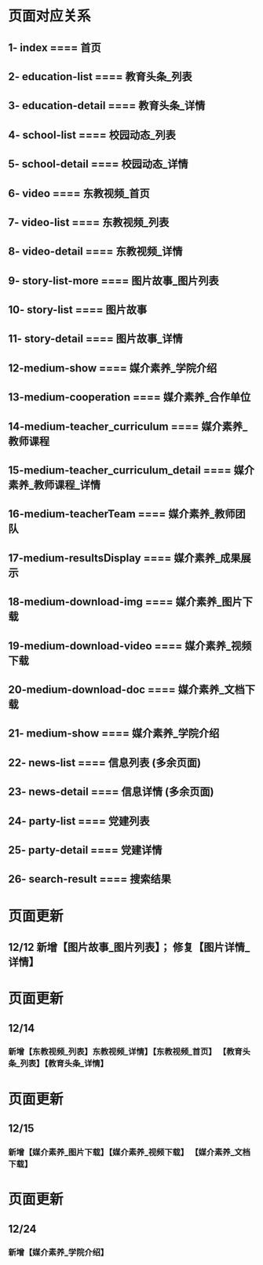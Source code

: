 # 页面对应关系

## 1- index              ==== 首页

## 2- education-list     ==== 教育头条_列表
## 3- education-detail   ==== 教育头条_详情

## 4- school-list        ==== 校园动态_列表
## 5- school-detail      ==== 校园动态_详情

## 6- video              ==== 东教视频_首页
## 7- video-list         ==== 东教视频_列表
## 8- video-detail       ==== 东教视频_详情

## 9- story-list-more    ==== 图片故事_图片列表
## 10- story-list         ==== 图片故事
## 11- story-detail       ==== 图片故事_详情

## 12-medium-show                          ==== 媒介素养_学院介绍
## 13-medium-cooperation                   ==== 媒介素养_合作单位
## 14-medium-teacher_curriculum            ==== 媒介素养_教师课程
## 15-medium-teacher_curriculum_detail     ==== 媒介素养_教师课程_详情
## 16-medium-teacherTeam                   ==== 媒介素养_教师团队
## 17-medium-resultsDisplay                ==== 媒介素养_成果展示
## 18-medium-download-img                  ==== 媒介素养_图片下载
## 19-medium-download-video                ==== 媒介素养_视频下载
## 20-medium-download-doc                  ==== 媒介素养_文档下载

## 21- medium-show         ==== 媒介素养_学院介绍
## 22- news-list          ==== 信息列表 (多余页面)
## 23- news-detail        ==== 信息详情 (多余页面)

## 24- party-list          ==== 党建列表
## 25- party-detail        ==== 党建详情

## 26- search-result        ==== 搜索结果

# 页面更新
## 12/12 新增【图片故事_图片列表】； 修复【图片详情_详情】

# 页面更新
## 12/14 
### 新增【东教视频_列表】东教视频_详情】【东教视频_首页】 【教育头条_列表】【教育头条_详情】 

# 页面更新
## 12/15
### 新增【媒介素养_图片下载】【媒介素养_视频下载】 【媒介素养_文档下载】

# 页面更新
## 12/24
### 新增【媒介素养_学院介绍】